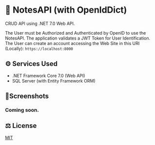 # 📝 NotesAPI (with OpenIdDict)

CRUD API using .NET 7.0 Web API. 

The User must be Authorized and Authenticated by OpenID to use the NotesAPI.
The application validates a JWT Token for User Identification.
The User can create an account accessing the Web Site in this URI (Locally): `https://localhost:8000`

## ⚙ Services Used

- .NET Framework Core 7.0 (Web API)
- SQL Server (with Entity Framework ORM)


## 📸Screenshots

### Coming soon.


## ⚖ License

[MIT](https://choosealicense.com/licenses/mit/)

